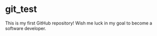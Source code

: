 # git_test
This is my first GitHub repository! Wish me luck in my goal to become a software developer.
